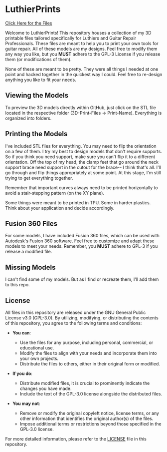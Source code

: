 # LuthierPrints

[Click Here for the Files](3D-Print-Files)

Welcome to LuthierPrints! This repository houses a collection of my 3D printable files tailored specifically for Luthiers and Guitar Repair Professionals. These files are meant to help you to print your own tools for guitar repair. All of these models are my designs. Feel free to modify them any way you like, but you **MUST** adhere to the GPL-3 License if you release them (or modifications of them). 

None of these are meant to be pretty. They were all things I needed at one point and hacked together in the quickest way I could. Feel free to re-design anything you like to fit your needs.

## Viewing the Models

To preview the 3D models directly within GitHub, just click on the STL file located in the respective folder (3D-Print-Files -> Print-Name). Everything is organized into folders.

## Printing the Models

I've included STL files for everything. You may need to flip the orientation on a few of them. I try my best to design models that don't require supports. So if you think you need support, make sure you can't flip it to a different orientation. Off the top of my head, the clamp feet that go around the neck support brace need support in the cutout for the brace-- I think that's all. I'll go through and flip things appropriately at some point. At this stage, I'm still trying to get everything together.

Remember that important curves always need to be printed horizontally to avoid a stair-stepping pattern (on the XY plane). 

Some things were meant to be printed in TPU. Some in harder plastics. Think about your application and decide accordingly.

## Fusion 360 Files

For some models, I have included Fusion 360 files, which can be used with Autodesk's Fusion 360 software. Feel free to customize and adapt these models to meet your needs. Remember, you **MUST** adhere to GPL-3 if you release a modified file.

## Missing Models
I can't find some of my models. But as I find or recreate them, I'll add them to this repo.

## License

All files in this repository are released under the GNU General Public License v3.0 (GPL-3.0). By utilizing, modifying, or distributing the contents of this repository, you agree to the following terms and conditions:

- **You can**:
  - Use the files for any purpose, including personal, commercial, or educational use.
  - Modify the files to align with your needs and incorporate them into your own projects.
  - Distribute the files to others, either in their original form or modified.

- **If you do**:
  - Distribute modified files, it is crucial to prominently indicate the changes you have made.
  - Include the text of the GPL-3.0 license alongside the distributed files.

- **You may not**:
  - Remove or modify the original copyleft notice, license terms, or any other information that identifies the original author(s) of the files.
  - Impose additional terms or restrictions beyond those specified in the GPL-3.0 license.

For more detailed information, please refer to the [LICENSE](LICENSE) file in this repository.
